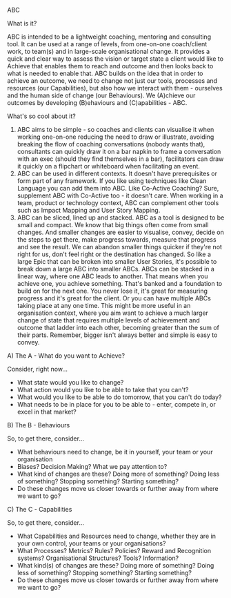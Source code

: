 ABC

What is it?

ABC is intended to be a lightweight coaching, mentoring and consulting tool. It can be used at a range of levels, from one-on-one coach/client work, to team(s) and in large-scale organisational change. It provides a quick and clear way to assess the vision or target state a client would like to Achieve that enables them to reach and outcome and then looks back to what is needed to enable that. ABC builds on the idea that in order to achieve an outcome, we need to change not just our tools, processes and resources (our Capabilities), but also how we interact with them - ourselves and the human side of change (our Behaviours). We (A)chieve our outcomes by developing (B)ehaviours and (C)apabilities - ABC.

What's so cool about it?

1) ABC aims to be simple - so coaches and clients can visualise it when working one-on-one reducing the need to draw or illustrate, avoiding breaking the flow of coaching conversations (nobody wants that), consultants can quickly draw it on a bar napkin to frame a conversation with an exec (should they find themselves in a bar), facilitators can draw it quickly on a flipchart or whiteboard when facilitating an event.
2) ABC can be used in different contexts. It doesn't have prerequisites or form part of any framework. If you like using techniques like Clean Language you can add them into ABC. Like Co-Active Coaching? Sure, supplement ABC with Co-Active too - it doesn't care. When working in a team, product or technology context, ABC can complement other tools such as Impact Mapping and User Story Mapping. 
3) ABC can be sliced, lined up and stacked. ABC as a tool is designed to be small and compact. We know that big things often come from small changes. And smaller changes are easier to visualise, convey, decide on the steps to get there, make progress towards, measure that progress and see the result. We can abandon smaller things quicker if they're not right for us, don't feel right or the destination has changed. So like a large Epic that can be broken into smaller User Stories, it's possible to break down a large ABC into smaller ABCs. ABCs can be stacked in a linear way, where one ABC leads to another. That means when you achieve one, you achieve something. That's banked and a foundation to build on for the next one. You never lose it, it's great for measuring progress and it's great for the client. Or you can have multiple ABCs taking place at any one time. This might be more useful in an organisation context, where you aim want to achieve a much larger change of state that requires multiple levels of achievement and outcome that ladder into each other, becoming greater than the sum of their parts. Remember, bigger isn't always better and simple is easy to convey. 

A) The A - What do you want to Achieve?
  
  Consider, right now...
  
  - What state would you like to change?
  - What action would you like to be able to take that you can't?
  - What would you like to be able to do tomorrow, that you can't do today?
  - What needs to be in place for you to be able to - enter, compete in, or excel in that market?

B) The B - Behaviours

  So, to get there, consider...
  
  - What behaviours need to change, be it in yourself, your team or your organisation 
  - Biases? Decision Making? What we pay attention to?
  - What kind of changes are these? Doing more of something? Doing less of something? Stopping something? Starting something?
  - Do these changes move us closer towards or further away from where we want to go?

C) The C - Capabilities

  So, to get there, consider...
 
  - What Capabilities and Resources need to change, whether they are in your own control, your teams or your organisations?
  - What Processes? Metrics? Rules? Policies? Reward and Recognition systems? Organisational Structures? Tools? Information?
  - What kind(s) of changes are these? Doing more of something? Doing less of something? Stopping something? Starting something?
  - Do these changes move us closer towards or further away from where we want to go?
